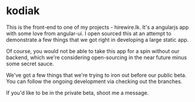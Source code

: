 kodiak
======

This is the front-end to one of my projects - hirewire.lk. It's a angularjs app with some love from angular-ui. I open sourced this at an attempt to demonstrate a few things that we got right in developing a large static app.

Of course, you would not be able to take this app for a spin without our backend, which we're considering open-sourcing in the near future minus some secret sauce.

We've got a few things that we're trying to iron out before our public beta. You can follow the ongoing development via checking out the branches.

If you'd like to be in the private beta, shoot me a message.
